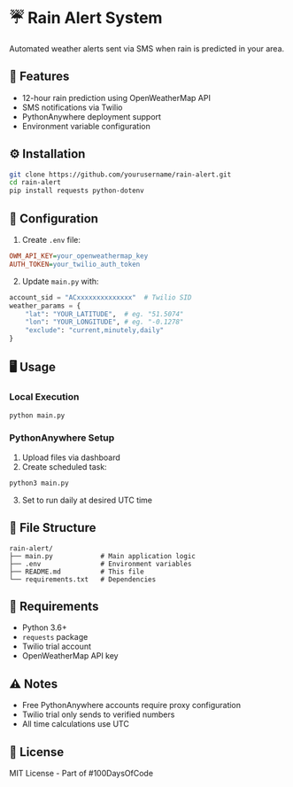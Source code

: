 # ☔ Rain Alert System

Automated weather alerts sent via SMS when rain is predicted in your area.

## 🚀 Features
- 12-hour rain prediction using OpenWeatherMap API
- SMS notifications via Twilio
- PythonAnywhere deployment support
- Environment variable configuration

## ⚙️ Installation
```bash
git clone https://github.com/yourusername/rain-alert.git
cd rain-alert
pip install requests python-dotenv
```

## 🔐 Configuration
1. Create `.env` file:
```ini
OWM_API_KEY=your_openweathermap_key
AUTH_TOKEN=your_twilio_auth_token
```

2. Update `main.py` with:
```python
account_sid = "ACxxxxxxxxxxxxxx"  # Twilio SID
weather_params = {
    "lat": "YOUR_LATITUDE",  # eg. "51.5074"
    "lon": "YOUR_LONGITUDE", # eg. "-0.1278"
    "exclude": "current,minutely,daily"
}
```

## 🖥️ Usage
### Local Execution
```bash
python main.py
```

### PythonAnywhere Setup
1. Upload files via dashboard
2. Create scheduled task:
```bash
python3 main.py
```
3. Set to run daily at desired UTC time

## 📁 File Structure
```
rain-alert/
├── main.py            # Main application logic
├── .env               # Environment variables
├── README.md          # This file
└── requirements.txt   # Dependencies
```

## 📜 Requirements
- Python 3.6+
- `requests` package
- Twilio trial account
- OpenWeatherMap API key

## ⚠️ Notes
- Free PythonAnywhere accounts require proxy configuration
- Twilio trial only sends to verified numbers
- All time calculations use UTC

## 📄 License
MIT License - Part of #100DaysOfCode